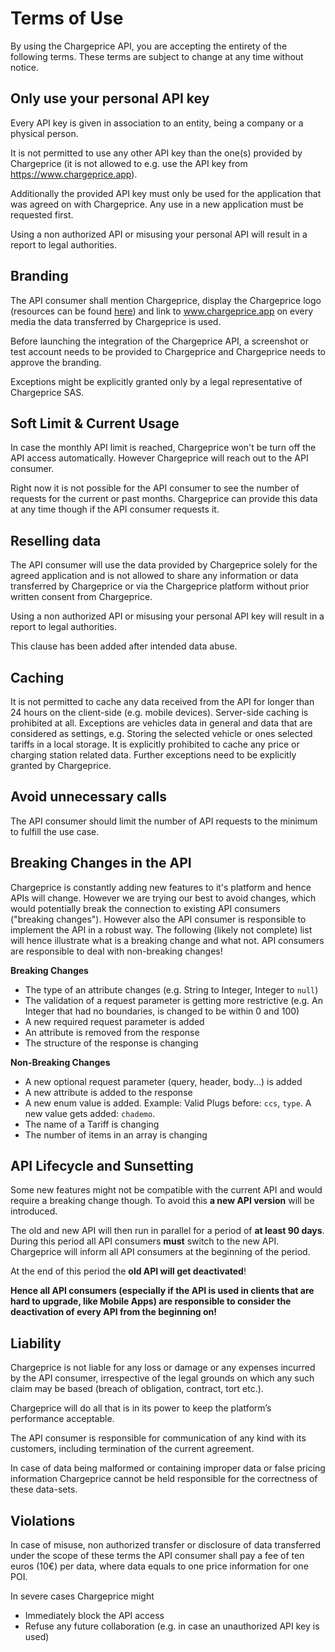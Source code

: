 # Terms of Use

By using the Chargeprice API, you are accepting the entirety of the following
terms. These terms are subject to change at any time without notice.

## Only use your personal API key

Every API key is given in association to an entity, being a company or a
physical person. 

It is not permitted to use any other API key than the one(s) provided by
Chargeprice (it is not allowed to e.g. use the API key from
https://www.chargeprice.app).

Additionally the provided API key must only be used for the application that was
agreed on with Chargeprice. Any use in a new application must be requested
first.

Using a non authorized API or misusing your personal API will result in a report
to legal authorities. 

## Branding

The API consumer shall mention Chargeprice, display the Chargeprice logo
(resources can be found [here](/logos)) and link to www.chargeprice.app on every
media the data transferred by Chargeprice is used.

Before launching the integration of the Chargeprice API, a screenshot or test
account needs to be provided to Chargeprice and Chargeprice needs to approve the
branding.

Exceptions might be explicitly granted only by a legal representative of
Chargeprice SAS. 

## Soft Limit & Current Usage

In case the monthly API limit is reached, Chargeprice won't be turn off the API
access automatically. However Chargeprice will reach out to the API consumer.

Right now it is not possible for the API consumer to see the number of requests
for the current or past months. Chargeprice can provide this data at any time
though if the API consumer requests it.

## Reselling data

The API consumer will use the data provided by Chargeprice solely for the agreed
application and is not allowed to share any information or data transferred by
Chargeprice or via the Chargeprice platform without prior written consent from
Chargeprice.

Using a non authorized API or misusing your personal API key will result in a
report to legal authorities. 

This clause has been added after intended data abuse. 

## Caching

It is not permitted to cache any data received from the API for longer than 24
hours on the client-side (e.g. mobile devices). Server-side caching is
prohibited at all. Exceptions are vehicles data in general and data that are
considered as settings, e.g. Storing the selected vehicle or ones selected
tariffs in a local storage. It is explicitly prohibited to cache any price or
charging station related data. Further exceptions need to be explicitly granted
by Chargeprice.

## Avoid unnecessary calls

The API consumer should limit the number of API requests to the minimum to
fulfill the use case.

## Breaking Changes in the API

Chargeprice is constantly adding new features to it's platform and hence APIs
will change. However we are trying our best to avoid changes, which would
potentially break the connection to existing API consumers ("breaking changes").
However also the API consumer is responsible to implement the API in a robust
way. The following (likely not complete) list will hence illustrate what is a
breaking change and what not. API consumers are responsible to deal with
non-breaking changes!

**Breaking Changes**

- The type of an attribute changes (e.g. String to Integer, Integer to `null`)
- The validation of a request parameter is getting more restrictive (e.g. An
  Integer that had no boundaries, is changed to be within 0 and 100)
- A new required request parameter is added
- An attribute is removed from the response
- The structure of the response is changing

**Non-Breaking Changes**

- A new optional request parameter (query, header, body...) is added
- A new attribute is added to the response
- A new enum value is added. Example: Valid Plugs before: `ccs`, `type`. A new
  value gets added: `chademo`.
- The name of a Tariff is changing
- The number of items in an array is changing

## API Lifecycle and Sunsetting

Some new features might not be compatible with the current API and would require
a breaking change though. To avoid this **a new API version**  will be
introduced.

The old and new API will then run in parallel for a period of **at least 90
days**. During this period all API consumers **must** switch to the new API.
Chargeprice will inform all API consumers at the beginning of the period.

At the end of this period the **old API will get deactivated**!

**Hence all API consumers (especially if the API is used in clients that are
hard to upgrade, like Mobile Apps) are responsible to consider the deactivation
of every API from the beginning on!**

## Liability

Chargeprice is not liable for any loss or damage or any expenses incurred by the
API consumer, irrespective of the legal grounds on which any such claim may be
based (breach of obligation, contract, tort etc.).

Chargeprice will do all that is in its power to keep the platform’s performance
acceptable.

The API consumer is responsible for communication of any kind with its
customers, including termination of the current agreement.

In case of data being malformed or containing improper data or false pricing
information Chargeprice cannot be held responsible for the correctness of these
data-sets.

## Violations

In case of misuse, non authorized transfer or disclosure of data transferred
under the scope of these terms the API consumer shall pay a fee of ten euros
(10€) per data, where data equals to one price information for one POI.

In severe cases Chargeprice might

- Immediately block the API access
- Refuse any future collaboration (e.g. in case an unauthorized API key is used)